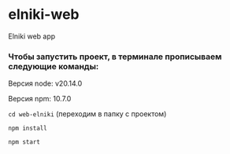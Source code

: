 # elniki-web
Elniki web app

### Чтобы запустить проект, в терминале прописываем следующие команды:

Версия node: v20.14.0

Версия npm: 10.7.0

`cd web-elniki` (переходим в папку с проектом)

`npm install`

`npm start`
